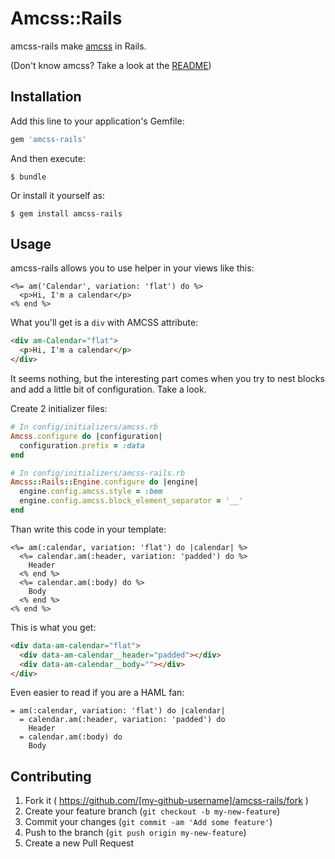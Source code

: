 # Amcss::Rails

amcss-rails make [amcss](https://github.com/sistrall/amcss) in Rails.

(Don't know amcss? Take a look at the [README](https://github.com/sistrall/amcss/blob/master/README.md))

## Installation

Add this line to your application's Gemfile:

```ruby
gem 'amcss-rails'
```

And then execute:

    $ bundle

Or install it yourself as:

    $ gem install amcss-rails

## Usage

amcss-rails allows you to use helper in your views like this:

```erb
<%= am('Calendar', variation: 'flat') do %>
  <p>Hi, I'm a calendar</p>
<% end %>
```

What you'll get is a `div` with AMCSS attribute:

```html
<div am-Calendar="flat">
  <p>Hi, I'm a calendar</p>
</div>
```

It seems nothing, but the interesting part comes when you try to nest blocks and add a little bit of configuration. Take a look.

Create 2 initializer files:

```ruby
# In config/initializers/amcss.rb
Amcss.configure do |configuration|
  configuration.prefix = :data
end
```

```ruby
# In config/initializers/amcss-rails.rb
Amcss::Rails::Engine.configure do |engine|
  engine.config.amcss.style = :bem
  engine.config.amcss.block_element_separator = '__'
end
```

Than write this code in your template:

```erb
<%= am(:calendar, variation: 'flat') do |calendar| %>
  <%= calendar.am(:header, variation: 'padded') do %>
    Header
  <% end %>
  <%= calendar.am(:body) do %>
    Body
  <% end %>
<% end %>
```

This is what you get:

```html
<div data-am-calendar="flat">
  <div data-am-calendar__header="padded"></div>
  <div data-am-calendar__body=""></div>
</div>
```

Even easier to read if you are a HAML fan:

```haml
= am(:calendar, variation: 'flat') do |calendar|
  = calendar.am(:header, variation: 'padded') do
    Header
  = calendar.am(:body) do
    Body
```

## Contributing

1. Fork it ( https://github.com/[my-github-username]/amcss-rails/fork )
2. Create your feature branch (`git checkout -b my-new-feature`)
3. Commit your changes (`git commit -am 'Add some feature'`)
4. Push to the branch (`git push origin my-new-feature`)
5. Create a new Pull Request
